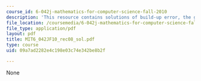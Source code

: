 ```yaml
---
course_id: 6-042j-mathematics-for-computer-science-fall-2010
description: 'This resource contains solutions of build-up error, the grow algorithm. '
file_location: /coursemedia/6-042j-mathematics-for-computer-science-fall-2010/09a7ad2282e4c198e03c74e342be8b2f_MIT6_042JF10_rec08_sol.pdf
file_type: application/pdf
layout: pdf
title: MIT6_042JF10_rec08_sol.pdf
type: course
uid: 09a7ad2282e4c198e03c74e342be8b2f

---
```

None